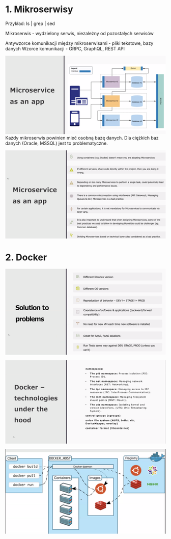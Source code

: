 # 1. Mikroserwisy
Przykład: ls | grep | sed

Mikroserwis - wydzielony serwis, niezależny od pozostałych serwisów

Antywzorce komunikacji między mikroserwisami - pliki tekstowe, bazy danych
Wzorce komunikacji - GRPC, GraphQL, REST API

![alt text](image.png)
Każdy mikroserwis powinien mieć osobną bazę danych. Dla ciężkich baz danych (Oracle, MSSQL) jest to problematyczne.

![alt text](image-1.png)

# 2. Docker

![alt text](image-2.png)

![alt text](image-3.png)

![alt text](image-4.png)

